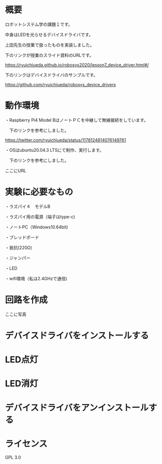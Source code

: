 # 概要
ロボットシステム学の課題１です。　

中身はLEDを光らせるデバイスドライバです。

上田先生の授業で扱ったものを実装しました。

下のリンクが授業のスライド資料のURLです。

https://ryuichiueda.github.io/robosys2020/lesson7_device_driver.html#/

下のリンクはデバイスドライバのサンプルです。

https://github.com/ryuichiueda/robosys_device_drivers
# 動作環境
・Raspberry Pi4 Model BはノートＰＣを中継して無線接続をしています。

　下のリンクを参考にしました。
 
https://twitter.com/ryuichiueda/status/1178124814076149761

・OSはubuntu20.04.3 LTSにて制作、実行します。

　下のリンクを参考にしました。
 
ここにURL

# 実験に必要なもの
・ラズパイ４　モデルB 

・ラズパイ用の電源（端子はtype-c)

・ノートPC（Windows10.64bit)

・ブレッドボード

・抵抗(220Ω）

・ジャンパー

・LED

・wifi環境（私は2.4GHzで通信)


# 回路を作成
ここに写真

# デバイスドライバをインストールする


# LED点灯


# LED消灯


# デバイスドライバをアンインストールする


# ライセンス
GPL 3.0
